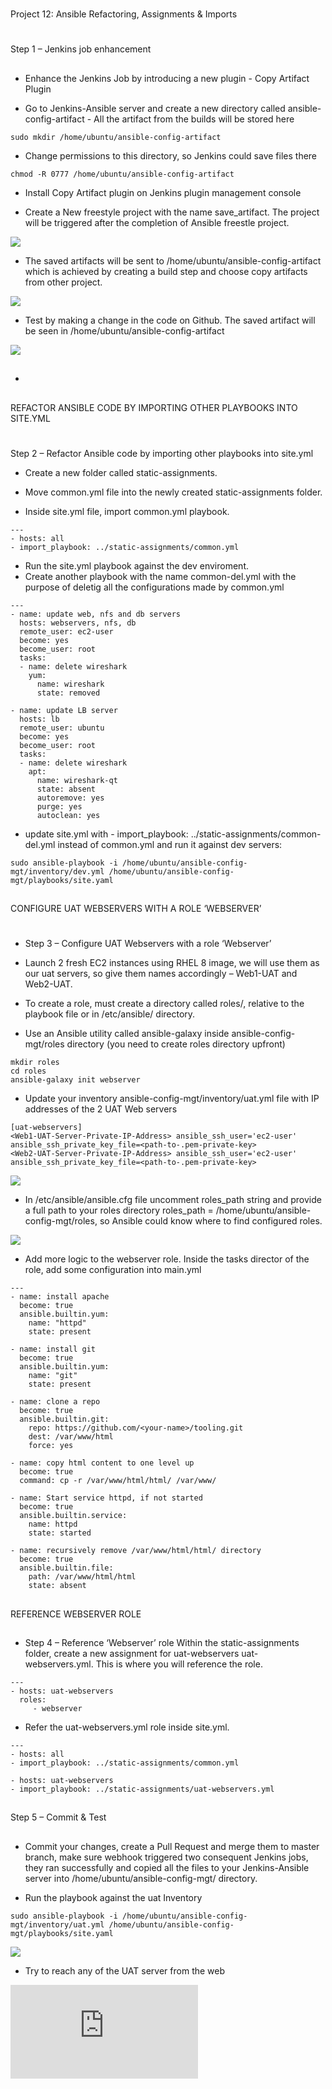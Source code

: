 #
 Project 12: Ansible Refactoring, Assignments & Imports
 #

##
Step 1 – Jenkins job enhancement
##
-  Enhance the Jenkins Job by introducing a new plugin - Copy Artifact Plugin

- Go to Jenkins-Ansible server and create a new directory called ansible-config-artifact -  All the artifact from the builds will be stored here
```
sudo mkdir /home/ubuntu/ansible-config-artifact
```
- Change permissions to this directory, so Jenkins could save files there
```
chmod -R 0777 /home/ubuntu/ansible-config-artifact
```
- Install Copy Artifact plugin on Jenkins plugin management console

- Create a New freestyle project with the name save_artifact. The project will be triggered after the completion of Ansible freestle project.

![](https://github.com/akinolafusi/DAREY-PBL-PROJECTS/blob/b53aeb5b543b23822db20f75b658307b6af2a408/PROJECT%2012/saveart1.PNG)

- The saved artifacts will be sent to /home/ubuntu/ansible-config-artifact which is achieved by creating a build step and choose copy artifacts from other project.

![](https://github.com/akinolafusi/DAREY-PBL-PROJECTS/blob/b53aeb5b543b23822db20f75b658307b6af2a408/PROJECT%2012/saveart2.PNG)

- Test by making a change in the code on Github. The saved artifact will be seen in 
/home/ubuntu/ansible-config-artifact

![](https://github.com/akinolafusi/DAREY-PBL-PROJECTS/blob/b53aeb5b543b23822db20f75b658307b6af2a408/PROJECT%2012/savedartinubuntu.PNG)

- ##
REFACTOR ANSIBLE CODE BY IMPORTING OTHER PLAYBOOKS INTO SITE.YML
#

Step 2 – Refactor Ansible code by importing other playbooks into site.yml

- Create a new folder called static-assignments.
- Move common.yml file into the newly created static-assignments folder.

- Inside site.yml file, import common.yml playbook.
```
---
- hosts: all
- import_playbook: ../static-assignments/common.yml
```
- Run the site.yml playbook against the dev enviroment.
- Create another playbook with the name common-del.yml with the purpose of deletig all the configurations made by common.yml
```
---
- name: update web, nfs and db servers
  hosts: webservers, nfs, db
  remote_user: ec2-user
  become: yes
  become_user: root
  tasks:
  - name: delete wireshark
    yum:
      name: wireshark
      state: removed

- name: update LB server
  hosts: lb
  remote_user: ubuntu
  become: yes
  become_user: root
  tasks:
  - name: delete wireshark
    apt:
      name: wireshark-qt
      state: absent
      autoremove: yes
      purge: yes
      autoclean: yes
```
- update site.yml with - import_playbook: ../static-assignments/common-del.yml instead of common.yml and run it against dev servers:

```
sudo ansible-playbook -i /home/ubuntu/ansible-config-mgt/inventory/dev.yml /home/ubuntu/ansible-config-mgt/playbooks/site.yaml
```
##
CONFIGURE UAT WEBSERVERS WITH A ROLE ‘WEBSERVER’
#

- Step 3 – Configure UAT Webservers with a role ‘Webserver’

- Launch 2 fresh EC2 instances using RHEL 8 image, we will use them as our uat servers, so give them names accordingly – Web1-UAT and Web2-UAT.

- To create a role, must create a directory called roles/, relative to the playbook file or in /etc/ansible/ directory.

- Use an Ansible utility called ansible-galaxy inside ansible-config-mgt/roles directory (you need to create roles directory upfront)
```
mkdir roles
cd roles
ansible-galaxy init webserver
```
- Update your inventory ansible-config-mgt/inventory/uat.yml file with IP addresses of the 2 UAT Web servers
```
[uat-webservers]
<Web1-UAT-Server-Private-IP-Address> ansible_ssh_user='ec2-user' ansible_ssh_private_key_file=<path-to-.pem-private-key>
<Web2-UAT-Server-Private-IP-Address> ansible_ssh_user='ec2-user' ansible_ssh_private_key_file=<path-to-.pem-private-key>
```
![](https://github.com/akinolafusi/DAREY-PBL-PROJECTS/blob/b53aeb5b543b23822db20f75b658307b6af2a408/PROJECT%2012/uat%20servers.PNG)

- In /etc/ansible/ansible.cfg file uncomment roles_path string and provide a full path to your roles directory roles_path    = /home/ubuntu/ansible-config-mgt/roles, so Ansible could know where to find configured roles.

![](https://github.com/akinolafusi/DAREY-PBL-PROJECTS/blob/c6c343b03f05679a9e39530b1a5d0766ea8c67fc/PROJECT%2012/ansconfig.PNG)

- Add more logic to the webserver role. Inside the tasks director of the role, add some configuration into main.yml
```
---
- name: install apache
  become: true
  ansible.builtin.yum:
    name: "httpd"
    state: present

- name: install git
  become: true
  ansible.builtin.yum:
    name: "git"
    state: present

- name: clone a repo
  become: true
  ansible.builtin.git:
    repo: https://github.com/<your-name>/tooling.git
    dest: /var/www/html
    force: yes

- name: copy html content to one level up
  become: true
  command: cp -r /var/www/html/html/ /var/www/

- name: Start service httpd, if not started
  become: true
  ansible.builtin.service:
    name: httpd
    state: started

- name: recursively remove /var/www/html/html/ directory
  become: true
  ansible.builtin.file:
    path: /var/www/html/html
    state: absent
```

##
REFERENCE WEBSERVER ROLE
##

- Step 4 – Reference ‘Webserver’ role
Within the static-assignments folder, create a new assignment for uat-webservers uat-webservers.yml. This is where you will reference the role.
```
---
- hosts: uat-webservers
  roles:
     - webserver
```
- Refer the uat-webservers.yml role inside site.yml.

```
---
- hosts: all
- import_playbook: ../static-assignments/common.yml

- hosts: uat-webservers
- import_playbook: ../static-assignments/uat-webservers.yml
```
##
Step 5 – Commit & Test
##
- Commit your changes, create a Pull Request and merge them to master branch, make sure webhook triggered two consequent Jenkins jobs, they ran successfully and copied all the files to your Jenkins-Ansible server into /home/ubuntu/ansible-config-mgt/ directory.

- Run the playbook against the uat Inventory
```
sudo ansible-playbook -i /home/ubuntu/ansible-config-mgt/inventory/uat.yml /home/ubuntu/ansible-config-mgt/playbooks/site.yaml
```
![](https://github.com/akinolafusi/DAREY-PBL-PROJECTS/blob/b53aeb5b543b23822db20f75b658307b6af2a408/PROJECT%2012/anssucces.PNG)

- Try to reach any of the UAT server from the web

![](https://github.com/akinolafusi/DAREY-PBL-PROJECTS/blob/c6c343b03f05679a9e39530b1a5d0766ea8c67fc/PROJECT%2012/PROJECT%2012.md)
